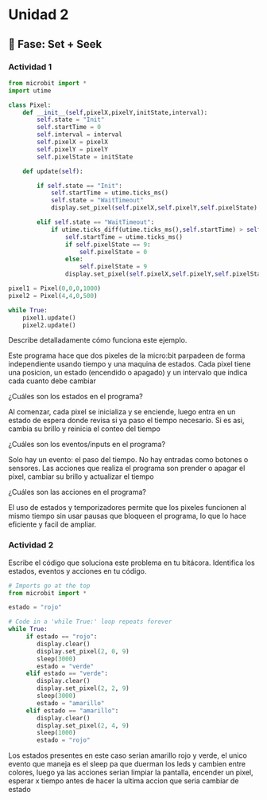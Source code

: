 # Unidad 2

## 🔎 Fase: Set + Seek

### Actividad 1 

```  python
from microbit import *
import utime

class Pixel:
    def __init__(self,pixelX,pixelY,initState,interval):
        self.state = "Init"
        self.startTime = 0
        self.interval = interval
        self.pixelX = pixelX
        self.pixelY = pixelY
        self.pixelState = initState

    def update(self):

        if self.state == "Init":
            self.startTime = utime.ticks_ms()
            self.state = "WaitTimeout"
            display.set_pixel(self.pixelX,self.pixelY,self.pixelState)

        elif self.state == "WaitTimeout":
            if utime.ticks_diff(utime.ticks_ms(),self.startTime) > self.interval:
                self.startTime = utime.ticks_ms()
                if self.pixelState == 9:
                    self.pixelState = 0
                else:
                    self.pixelState = 9
                display.set_pixel(self.pixelX,self.pixelY,self.pixelState)

pixel1 = Pixel(0,0,0,1000)
pixel2 = Pixel(4,4,0,500)

while True:
    pixel1.update()
    pixel2.update()

```

Describe detalladamente cómo funciona este ejemplo.

Este programa hace que dos pixeles de la micro:bit parpadeen de forma independiente usando tiempo y una maquina de estados. Cada pixel tiene una posicion, un estado (encendido o apagado) y un intervalo que indica cada cuanto debe cambiar

¿Cuáles son los estados en el programa?

 Al comenzar, cada pixel se inicializa y se enciende, luego entra en un estado de espera donde revisa si ya paso el tiempo necesario. Si es asi, cambia su brillo y reinicia el conteo del tiempo

¿Cuáles son los eventos/inputs en el programa?

Solo hay un evento: el paso del tiempo. No hay entradas como botones o sensores. Las acciones que realiza el programa son prender o apagar el pixel, cambiar su brillo y actualizar el tiempo

¿Cuáles son las acciones en el programa?

El uso de estados y temporizadores permite que los pixeles funcionen al mismo tiempo sin usar pausas que bloqueen el programa, lo que lo hace eficiente y facil de ampliar.


### Actividad 2

Escribe el código que soluciona este problema en tu bitácora.
Identifica los estados, eventos y acciones en tu código.


``` python
# Imports go at the top
from microbit import *

estado = "rojo"

# Code in a 'while True:' loop repeats forever
while True:
     if estado == "rojo":
        display.clear()
        display.set_pixel(2, 0, 9)
        sleep(3000)
        estado = "verde"
     elif estado == "verde":
        display.clear()
        display.set_pixel(2, 2, 9)
        sleep(3000)
        estado = "amarillo" 
     elif estado == "amarillo":  
        display.clear()
        display.set_pixel(2, 4, 9)
        sleep(1000)
        estado = "rojo"
```

Los estados presentes en este caso serian amarillo rojo y verde, el unico evento que maneja es el sleep pa que duerman los leds y cambien entre colores, luego ya las acciones serian limpiar la pantalla, encender un pixel, esperar x tiempo antes de hacer la ultima accion que seria cambiar de estado




